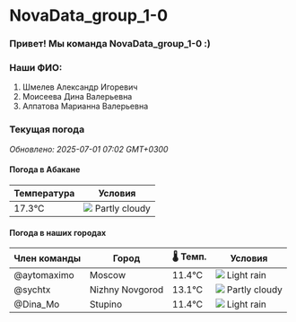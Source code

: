 # NovaData_group_1-0
### Привет! Мы команда NovaData_group_1-0 :)

### Наши ФИО:
1. Шмелев Александр Игоревич
2. Моисеева Дина Валерьевна
3. Алпатова Марианна Валерьевна

### Текущая погода
<!-- WEATHER:START -->
_Обновлено: 2025-07-01 07:02 GMT+0300_

#### Погода в Абакане

| Температура | Условия |
|-------------|----------|
| 17.3°C     | ![](https://cdn.weatherapi.com/weather/64x64/day/116.png) Partly cloudy |

#### Погода в наших городах

| Член команды  | Город               | 🌡️ Темп.  | Условия          |
|---------------|---------------------|-----------|--------------------|
| @aytomaximo    | Moscow              |   11.4°C | ![](https://cdn.weatherapi.com/weather/64x64/day/296.png) Light rain   |
| @sychtx        | Nizhny Novgorod     |   13.1°C | ![](https://cdn.weatherapi.com/weather/64x64/day/116.png) Partly cloudy |
| @Dina_Mo       | Stupino             |   11.4°C | ![](https://cdn.weatherapi.com/weather/64x64/day/296.png) Light rain   |

<!-- WEATHER:END -->
